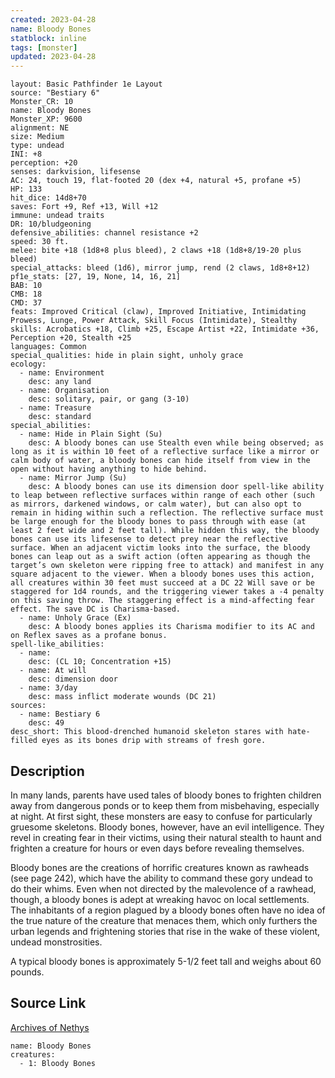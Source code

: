 ```yaml
---
created: 2023-04-28
name: Bloody Bones
statblock: inline
tags: [monster]
updated: 2023-04-28
---
```

```statblock
layout: Basic Pathfinder 1e Layout
source: "Bestiary 6"
Monster_CR: 10
name: Bloody Bones
Monster_XP: 9600
alignment: NE
size: Medium
type: undead
INI: +8
perception: +20
senses: darkvision, lifesense
AC: 24, touch 19, flat-footed 20 (dex +4, natural +5, profane +5)
HP: 133
hit_dice: 14d8+70
saves: Fort +9, Ref +13, Will +12
immune: undead traits
DR: 10/bludgeoning
defensive_abilities: channel resistance +2
speed: 30 ft.
melee: bite +18 (1d8+8 plus bleed), 2 claws +18 (1d8+8/19-20 plus bleed)
special_attacks: bleed (1d6), mirror jump, rend (2 claws, 1d8+8+12)
pf1e_stats: [27, 19, None, 14, 16, 21]
BAB: 10
CMB: 18
CMD: 37
feats: Improved Critical (claw), Improved Initiative, Intimidating Prowess, Lunge, Power Attack, Skill Focus (Intimidate), Stealthy
skills: Acrobatics +18, Climb +25, Escape Artist +22, Intimidate +36, Perception +20, Stealth +25
languages: Common
special_qualities: hide in plain sight, unholy grace
ecology:
  - name: Environment
    desc: any land
  - name: Organisation
    desc: solitary, pair, or gang (3-10)
  - name: Treasure
    desc: standard
special_abilities:
  - name: Hide in Plain Sight (Su)
    desc: A bloody bones can use Stealth even while being observed; as long as it is within 10 feet of a reflective surface like a mirror or calm body of water, a bloody bones can hide itself from view in the open without having anything to hide behind.
  - name: Mirror Jump (Su)
    desc: A bloody bones can use its dimension door spell-like ability to leap between reflective surfaces within range of each other (such as mirrors, darkened windows, or calm water), but can also opt to remain in hiding within such a reflection. The reflective surface must be large enough for the bloody bones to pass through with ease (at least 2 feet wide and 2 feet tall). While hidden this way, the bloody bones can use its lifesense to detect prey near the reflective surface. When an adjacent victim looks into the surface, the bloody bones can leap out as a swift action (often appearing as though the target’s own skeleton were ripping free to attack) and manifest in any square adjacent to the viewer. When a bloody bones uses this action, all creatures within 30 feet must succeed at a DC 22 Will save or be staggered for 1d4 rounds, and the triggering viewer takes a -4 penalty on this saving throw. The staggering effect is a mind-affecting fear effect. The save DC is Charisma-based.
  - name: Unholy Grace (Ex)
    desc: A bloody bones applies its Charisma modifier to its AC and on Reflex saves as a profane bonus.
spell-like_abilities:
  - name:
    desc: (CL 10; Concentration +15)
  - name: At will
    desc: dimension door
  - name: 3/day
    desc: mass inflict moderate wounds (DC 21)
sources:
  - name: Bestiary 6
    desc: 49
desc_short: This blood-drenched humanoid skeleton stares with hate-filled eyes as its bones drip with streams of fresh gore.
```
## Description
In many lands, parents have used tales of bloody bones to frighten children away from dangerous ponds or to keep them from misbehaving, especially at night. At first sight, these monsters are easy to confuse for particularly gruesome skeletons. Bloody bones, however, have an evil intelligence. They revel in creating fear in their victims, using their natural stealth to haunt and frighten a creature for hours or even days before revealing themselves. 

Bloody bones are the creations of horrific creatures known as rawheads (see page 242), which have the ability to command these gory undead to do their whims. Even when not directed by the malevolence of a rawhead, though, a bloody bones is adept at wreaking havoc on local settlements. The inhabitants of a region plagued by a bloody bones often have no idea of the true nature of the creature that menaces them, which only furthers the urban legends and frightening stories that rise in the wake of these violent, undead monstrosities. 

A typical bloody bones is approximately 5-1/2 feet tall and weighs about 60 pounds.
## Source Link
[Archives of Nethys](https://aonprd.com/MonsterDisplay.aspx?ItemName=Bloody%20Bones)
```encounter-table
name: Bloody Bones
creatures:
  - 1: Bloody Bones
```
